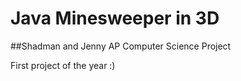 # Java Minesweeper in 3D
##Shadman and Jenny AP Computer Science Project

First project of the year :)
